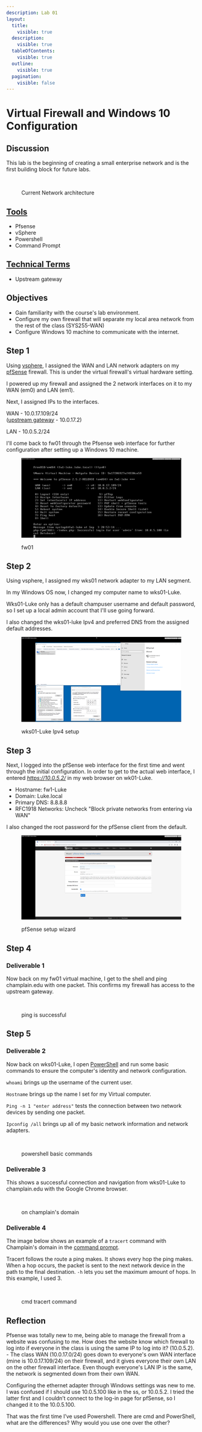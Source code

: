 ```yaml
---
description: Lab 01
layout:
  title:
    visible: true
  description:
    visible: true
  tableOfContents:
    visible: true
  outline:
    visible: true
  pagination:
    visible: false
---
```


# Virtual Firewall and Windows 10 Configuration

## Discussion

This lab is the beginning of creating a small enterprise network and is the first building block for future labs.

<figure><img src="https://lh3.googleusercontent.com/zySwo7CDBqvF41G3ee3ZC5oWYIXvwQwdGVQ_ARLnEzfRPqhiR6XmunwhDO_3bMxRrlf7mWe_elEVFjiYpFhFmQc9l4HeaQBMDx3g8rzetbjZkW__czpys0zJz8HnH7PnkyLPnJ-S4pkyGExKmN-i3Q" alt=""><figcaption><p>Current Network architecture </p></figcaption></figure>

## [Tools](../tools.md)

* Pfsense
* vSphere&#x20;
* Powershell&#x20;
* Command Prompt

## [Technical Terms](../technical-terms.md)&#x20;

* Upstream gateway&#x20;

## Objectives

* Gain familiarity with the course's lab environment.&#x20;
* Configure my own firewall that will separate my local area network from the rest of the class (SYS255-WAN)&#x20;
* Configure Windows 10 machine to communicate with the internet.

## Step 1&#x20;

Using [vsphere](../tools.md#vsphere), I assigned the WAN and LAN network adapters on my [pfSense](../tools.md#pfsense) firewall. This is under the virtual firewall's virtual hardware setting.

I powered up my firewall and assigned the 2 network interfaces on it to my WAN (em0) and LAN (em1).&#x20;

Next, I assigned IPs to the interfaces.&#x20;

WAN - 10.0.17.109/24\
([upstream gateway](../technical-terms.md#upstream-gateway) - 10.0.17.2)

LAN - 10.0.5.2/24 &#x20;

I'll come back to fw01 through the Pfsense web interface for further configuration after setting up a Windows 10 machine.

<figure><img src="../../.gitbook/assets/image (2) (1) (1).png" alt=""><figcaption><p>fw01</p></figcaption></figure>

## Step 2&#x20;

Using vsphere, I assigned my wks01 network adapter to my LAN segment.&#x20;

In my Windows OS now, I changed my computer name to wks01-Luke.&#x20;

Wks01-Luke only has a default champuser username and default password, so I set up a local admin account that I'll use going forward.  &#x20;

I also changed the wks01-luke Ipv4 and preferred DNS from the assigned default addresses.

<figure><img src="../../.gitbook/assets/image (1) (1) (1) (1).png" alt=""><figcaption><p>wks01-Luke Ipv4 setup</p></figcaption></figure>

## Step 3 &#x20;

Next, I logged into the pfSense web interface for the first time and went through the initial configuration. In order to get to the actual web interface, I entered _https://10.0.5.2/_ in my web browser on wk01-Luke.

* Hostname: fw1-Luke
* Domain: Luke.local
* Primary DNS: 8.8.8.8
* RFC1918 Networks:  Uncheck "Block private networks from entering via WAN"

I also changed the root password for the pfSense client from the default.

<figure><img src="../../.gitbook/assets/image (2) (1) (1) (1).png" alt=""><figcaption><p>pfSense setup wizard</p></figcaption></figure>

## Step 4

### Deliverable 1

Now back on my fw01 virtual machine, I get to the shell and ping champlain.edu with one packet. This confirms my firewall has access to the upstream gateway.

<figure><img src="https://lh3.googleusercontent.com/b8FHHslTZzOIH8xSoWE63A9pCgvAz1xgmu0B8WE8fgTavFAzU8zZ-lZHXHVpvsrhSKeP3izk40jdJIZMlV88Tdvy8yE7oaZxOh7NvozApo1ioXihc0jCHfdAdSoJCq995W8HEaooPvBpp5NJ7kobek4" alt=""><figcaption><p>ping is successful</p></figcaption></figure>

## Step 5&#x20;

### Deliverable 2&#x20;

Now back on wks01-Luke, I open [PowerShell](../tools.md#powershell) and run some basic commands to ensure the computer's identity and network configuration.&#x20;

`whoami` brings up the username of the current user.&#x20;

`Hostname` brings up the name I set for my Virtual computer.&#x20;

`Ping -n 1 "enter address"` tests the connection between two network devices by sending one packet.

`Ipconfig /all` brings up all of my basic network information and network adapters.

<figure><img src="https://lh5.googleusercontent.com/Uexvg453jrmJGaoG56SwPMwPaBR18ktgs7V_ncHTirxYG65BXEFqaSRZDyTdZqbvDt1b7DHxRmH6xZFVu4Y57cAiIAYGofMdhp-yYcya0Jie0ofIEic5lPY8dBAR9qu5_TK2NjHe8TQ4e2zW3957-oQ" alt=""><figcaption><p>powershell basic commands </p></figcaption></figure>

### Deliverable 3 &#x20;

This shows a successful connection and navigation from wks01-Luke to champlain.edu with the Google Chrome browser.&#x20;

<figure><img src="https://lh6.googleusercontent.com/eB0zjvfuV-NsaCJu4vRojFPtuxyD_2d03QxeSjBKpvWc9Zfmh53CupQwoywbPWYSubCneSVdmYkqA1RqFpfS0cTWw01Kx4MFSBoQiuTNyA0lRt33D4LRexbBxdyTe88DpmnquxUwdJSxnZ8t9JQMBbc" alt=""><figcaption><p>on champlain's domain</p></figcaption></figure>

### Deliverable 4 &#x20;

The image below shows an example of a `tracert` command with Champlain's domain in the [command prompt](../tools.md#command-prompt).&#x20;

Tracert follows the route a ping makes. It shows every hop the ping makes. When a hop occurs, the packet is sent to the next network device in the path to the final destination. `-h` lets you set the maximum amount of hops. In this example, I used 3.&#x20;

<figure><img src="https://lh5.googleusercontent.com/aVgxDguZ_sZU1ypW84vq_WQt8uJr3BtTxK0Q9NN3EbXrEZQUAF6_D1i21ZOM5L8i1pb5bAi0VosA_-YVTDQlfz6JKPgI6haBGUZ4i92a04VsaHiZgICi_mPQ3agLfrhexEsKD5n9_R9oFzPMF9ng4QI" alt=""><figcaption><p>cmd tracert command</p></figcaption></figure>

## Reflection &#x20;

Pfsense was totally new to me, being able to manage the firewall from a website was confusing to me. How does the website know which firewall to log into if everyone in the class is using the same IP to log into it? (10.0.5.2).  - The class WAN (10.0.17.0/24) goes down to everyone's own WAN interface (mine is 10.0.17.109/24) on their firewall, and it gives everyone their own LAN on the other firewall interface. Even though everyone's LAN IP is the same, the network is segmented down from their own WAN.

Configuring the ethernet adapter through Windows settings was new to me. I was confused if I should use 10.0.5.100 like in the ss, or 10.0.5.2. I tried the latter first and I couldn’t connect to the log-in page for pfSense, so I changed it to the 10.0.5.100. &#x20;

That was the first time I’ve used Powershell. There are cmd and PowerShell, what are the differences? Why would you use one over the other?
